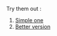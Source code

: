 Try them out :
1. [Simple one](https://menonkartikeya.github.io/Web-Projects-/4%20Dino%20Game/1%20Simplest%20version%20Dino%20Game/)
2. [Better version](https://menonkartikeya.github.io/Web-Projects-/4%20Dino%20Game/2%20Better%20version%20Dino%20Game/)
